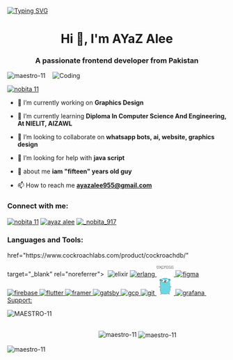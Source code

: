 <a href="https://git.io/typing-svg"><img src="https://readme-typing-svg.demolab.com?font=Bungee+Shade&size=50&pause=1000&color=F710B1&center=true&width=910&height=100&lines=Hello;welcome+to+my+profile" alt="Typing SVG" /></a>

<h1 align="center">Hi 👋, I'm AYaZ Alee</h1>
<h3 align="center">A passionate frontend developer from Pakistan</h3>
<img align="right" alt="Coding" width="400" src="https://telegra.ph/file/d7720dc3b52fda5235518.jpg">

<p align="left"> <img src="https://komarev.com/ghpvc/?username=MAESTRO-11&label=Profile%20views&color=0e75b6&style=flat" alt="maestro-11" /> </p>

<p align="left"> <a href="https://twitter.com/nobita 11" target="blank"><img src="https://img.shields.io/twitter/follow/nobita 11?logo=twitter&style=for-the-badge" alt="nobita 11" /></a> </p>

- 🔭 I’m currently working on **Graphics Design**

- 🌱 I’m currently learning **Diploma In Computer Science And Engineering, At NIELIT, AIZAWL**

- 👯 I’m looking to collaborate on **whatsapp bots, ai, website, graphics design**

- 🤝 I’m looking for help with **java script**

- 💬 about me **iam "fifteen" years old guy**

- 📫 How to reach me **ayazalee955@gmail.com**

<h3 align="left">Connect with me:</h3>
<p align="left">
<a href="https://twitter.com/NobitaEditx" target="blank"><img align="center" src="https://raw.githubusercontent.com/rahuldkjain/github-profile-readme-generator/master/src/images/icons/Social/twitter.svg" alt="nobita 11" height="30" width="40" /></a>
<a href="https://fb.com/ayaz alee" target="blank"><img align="center" src="https://raw.githubusercontent.com/rahuldkjain/github-profile-readme-generator/master/src/images/icons/Social/facebook.svg" alt="ayaz alee" height="30" width="40" /></a>
<a href="https://instagram.com/_nobita_917" target="blank"><img align="center" src="https://raw.githubusercontent.com/rahuldkjain/github-profile-readme-generator/master/src/images/icons/Social/instagram.svg" alt="_nobita_917" height="30" width="40" /></a>
</p>

<h3 align="left">Languages and Tools:</h3>
 href="https://www.cockroachlabs.com/product/cockroachdb/" target="_blank" rel="noreferrer"> <img lang.org" target="_blank" rel="noreferrer"> <img src="https://www.vectorlogo.zone/logos/elixir-lang/elixir-lang-icon.svg" alt="elixir" width="40" height="40"/> </a> <a href="https://www.erlang.org/" target="_blank" rel="noreferrer"> <img src="https://www.vectorlogo.zone/logos/erlang/erlang-official.svg" alt="erlang" width="40" height="40"/> </a> <a href="https://expressjs.com" target="_blank" rel="noreferrer"> <img src="https://raw.githubusercontent.com/devicons/devicon/master/icons/express/express-original-wordmark.svg" alt="express" width="40" height="40"/> </a> <a href="https://www.figma.com/" target="_blank" rel="noreferrer"> <img src="https://www.vectorlogo.zone/logos/figma/figma-icon.svg" alt="figma" width="40" height="40"/> </a> <a href="https://firebase.google.com/" target="_blank" rel="noreferrer"> <img src="https://www.vectorlogo.zone/logos/firebase/firebase-icon.svg" alt="firebase" width="40" height="40"/> </a> <a href="https://flutter.dev" target="_blank" rel="noreferrer"> <img src="https://www.vectorlogo.zone/logos/flutterio/flutterio-icon.svg" alt="flutter" width="40" height="40"/> </a> <a href="https://www.framer.com/" target="_blank" rel="noreferrer"> <img src="https://www.vectorlogo.zone/logos/framer/framer-icon.svg" alt="framer" width="40" height="40"/> </a> <a href="https://www.gatsbyjs.com/" target="_blank" rel="noreferrer"> <img src="https://www.vectorlogo.zone/logos/gatsbyjs/gatsbyjs-icon.svg" alt="gatsby" width="40" height="40"/> </a> <a href="https://cloud.google.com" target="_blank" rel="noreferrer"> <img src="https://www.vectorlogo.zone/logos/google_cloud/google_cloud-icon.svg" alt="gcp" width="40" height="40"/> </a> <a href="https://git-scm.com/" target="_blank" rel="noreferrer"> <img src="https://www.vectorlogo.zone/logos/git-scm/git-scm-icon.svg" alt="git" width="40" height="40"/> </a> <a href="https://golang.org" target="_blank" rel="noreferrer"> <img src="https://raw.githubusercontent.com/devicons/devicon/master/icons/go/go-original.svg" alt="go" width="40" height="40"/> </a> <a href="https://grafana.com" target="_blank" rel="noreferrer"> <img src="https://www.vectorlogo.zone/logos/grafana/grafana-icon.svg" alt="grafana" width="40" height="40"/> </a> <a href="https://graphql.org" target="_blank" rel="noreferrer"> <img /index.html" target="_blank" rel="noreferrer"> <img

<h3 align="left">Support:</h3>
<p><a href="https://www.buymeacoffee.com/MAESTRO-11"> <img align="left" src="https://cdn.buymeacoffee.com/buttons/v2/default-yellow.png" height="50" width="210" alt="MAESTRO-11" /></a></p><br><br>

<p><img align="left" src="https://github-readme-stats.vercel.app/api/top-langs?username=maestro-11&show_icons=true&locale=en&layout=compact" alt="maestro-11" /></p>

<p>&nbsp;<img align="center" src="https://github-readme-stats.vercel.app/api?username=maestro-11&show_icons=true&locale=en" alt="maestro-11" /></p>

<p><img align="center" src="https://github-readme-streak-stats.herokuapp.com/?user=maestro-11&" alt="maestro-11" /></p>
